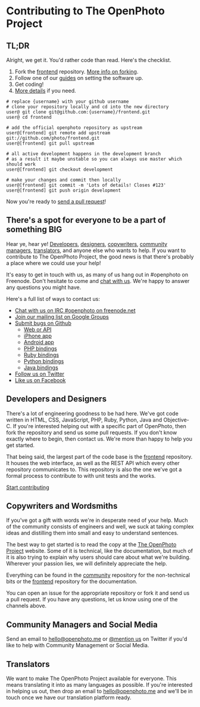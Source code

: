 Contributing to The OpenPhoto Project
=======================

## TL;DR
Alright, we get it. You'd rather code than read. Here's the checklist.

1. Fork the <a href="https://github.com/photo/frontend">frontend</a> repository. <a href="http://help.github.com/fork-a-repo/">More info on forking</a>.
1. Follow one of our <a href="/documentation">guides</a> on setting the software up.
1. Get coding!
1. <a href="/contribute/frontend">More details</a> if you need.

<div></div>

    # replace {username} with your github username
    # clone your repository locally and cd into the new directory
    user@ git clone git@github.com:{username}/frontend.git 
    user@ cd frontend

    # add the official openphoto repository as upstream 
    user@[frontend] git remote add upstream git://github.com/photo/frontend.git
    user@[frontend] git pull upstream
    
    # all active development happens in the development branch
    # as a result it maybe unstable so you can always use master which should work
    user@[frontend] git checkout development

    # make your changes and commit then locally
    user@[frontend] git commit -m 'Lots of details! Closes #123'
    user@[frontend] git push origin development

Now you're ready to <a href="http://help.github.com/send-pull-requests/">send a pull request</a>!

## There's a spot for everyone to be a part of something BIG

Hear ye, hear ye! <a href="#developers">Developers</a>, <a href="designers">designers</a>, <a href="#copywriters">copywriters</a>, <a href="#community">community managers</a>, <a href="#translators">translators</a>, and anyone else who wants to help. If you want to contribute to The OpenPhoto Project, the good news is that there's probably a place where we could use your help!

It's easy to get in touch with us, as many of us hang out in #openphoto on Freenode. Don't hesitate to come and <a href="http://webchat.freenode.net/">chat with us</a>. We're happy to answer any questions you might have.

Here's a full list of ways to contact us:

* <a href="http://webchat.freenode.net/">Chat with us on IRC #openphoto on freenode.net</a>
* <a href="http://groups.google.com/group/openphoto">Join our mailing list on Google Groups</a>
* <a href="https://github.com/photo">Submit bugs on Github</a>
   * <a href="https://github.com/photo/frontend">Web or API</a>
   * <a href="https://github.com/photo/mobile-ios">iPhone app</a>
   * <a href="https://github.com/photo/mobile-android">Android app</a>
   * <a href="https://github.com/photo/openphoto-php">PHP bindings</a>
   * <a href="https://github.com/photo/openphoto-ruby">Ruby bindings</a>
   * <a href="https://github.com/photo/openphoto-python">Python bindings</a>
   * <a href="https://github.com/photo/openphoto-java">Java bindings</a>
* <a href="http://twitter.com/photo">Follow us on Twitter</a>
* <a href="http://www.facebook.com/OpenPhoto">Like us on Facebook</a>

<a name="developers"></a>
## Developers and Designers

There's a lot of engineering goodness to be had here. We've got code written in HTML, CSS, JavaScript, PHP, Ruby, Python, Java and Objective-C. If you're interested helping out with a specific part of OpenPhoto, then fork the repository and send us some pull requests. If you don't know exactly where to begin, then contact us. We're more than happy to help you get started.

That being said, the largest part of the code base is the <a href="https://github.com/photo/frontend">frontend</a> repository. It houses the web interface, as well as the REST API which every other repository communicates to. This repository is also the one we've got a formal process to contribute to with unit tests and the works.

<a href="http://theopenphotoproject.org/contribute/frontend" class="btn danger">Start contributing</a>

<a name="copywriters"></a>
## Copywriters and Wordsmiths

If you've got a gift with words we're in desperate need of your help. Much of the community consists of engineers and well, we suck at taking complex ideas and distilling them into small and easy to understand sentences.

The best way to get started is to read the copy at the <a href="http://theopenphotoproject.org">The OpenPhoto Project</a> website. Some of it is technical, like the documentation, but much of it is also trying to explain  why users should care about what we're building. Wherever your passion lies, we will definitely appreciate the help.

Everything can be found in the <a href="https://github.com/photo/community">community</a> repository for the non-technical bits or the <a href="https://github.com/photo/frontend">frontend</a> repository for the documentation.

You can open an issue for the appropriate repository or fork it and send us a pull request. If you have any questions, let us know using one of the channels above.

<a name="community"></a>
## Community Managers and Social Media

Send an email to <a href="mailto:hello@openphoto.me">hello@openphoto.me</a> or <a href="https://twitter.com/photo">@mention us</a> on Twitter if you'd like to help with Community Management or Social Media.

<a name="translators"></a>
## Translators

We want to make The OpenPhoto Project available for everyone. This means translating it into as many languages as possible. If you're interested in helping us out, then drop an email to <a href="mailto:hello@openphoto.me">hello@openphoto.me</a> and we'll be in touch once we have our translation platform ready.
